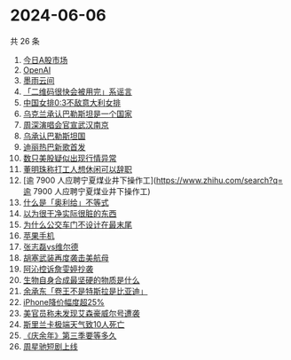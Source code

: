 # 2024-06-06

共 26 条

<!-- BEGIN -->
<!-- 最后更新时间 Thu Jun 06 2024 18:06:47 GMT+0800 (China Standard Time) -->

1. [今日A股市场](https://www.zhihu.com/search?q=今日A股市场)
1. [OpenAI](https://www.zhihu.com/search?q=OpenAI)
1. [墨雨云间](https://www.zhihu.com/search?q=墨雨云间)
1. [「二维码很快会被用完」系谣言](https://www.zhihu.com/search?q=「二维码很快会被用完」系谣言)
1. [中国女排0:3不敌意大利女排](https://www.zhihu.com/search?q=中国女排0:3不敌意大利女排)
1. [乌克兰承认巴勒斯坦是一个国家](https://www.zhihu.com/search?q=乌克兰承认巴勒斯坦是一个国家)
1. [周深演唱会官宣武汉南京](https://www.zhihu.com/search?q=周深演唱会官宣武汉南京)
1. [乌承认巴勒斯坦国](https://www.zhihu.com/search?q=乌承认巴勒斯坦国)
1. [迪丽热巴新歌首发](https://www.zhihu.com/search?q=迪丽热巴新歌首发)
1. [数只美股疑似出现行情异常](https://www.zhihu.com/search?q=数只美股疑似出现行情异常)
1. [董明珠称打工人想休闲可以辞职](https://www.zhihu.com/search?q=董明珠称打工人想休闲可以辞职)
1. [逾 7900 人应聘宁夏煤业井下操作工](https://www.zhihu.com/search?q=逾 7900
   人应聘宁夏煤业井下操作工)
1. [什么是「奥利给」不等式](https://www.zhihu.com/search?q=什么是「奥利给」不等式)
1. [以为很干净实际很脏的东西](https://www.zhihu.com/search?q=以为很干净实际很脏的东西)
1. [为什么公交车门不设计在最末尾](https://www.zhihu.com/search?q=为什么公交车门不设计在最末尾)
1. [苹果手机](https://www.zhihu.com/search?q=苹果手机)
1. [张志磊vs维尔德](https://www.zhihu.com/search?q=张志磊vs维尔德)
1. [胡塞武装再度袭击美航母](https://www.zhihu.com/search?q=胡塞武装再度袭击美航母)
1. [阿沁控诉詹雯婷抄袭](https://www.zhihu.com/search?q=阿沁控诉詹雯婷抄袭)
1. [生物自身合成最坚硬的物质是什么](https://www.zhihu.com/search?q=生物自身合成最坚硬的物质是什么)
1. [余承东「卷王不是特斯拉是比亚迪」](https://www.zhihu.com/search?q=余承东「卷王不是特斯拉是比亚迪」)
1. [iPhone降价幅度超25%](https://www.zhihu.com/search?q=iPhone降价幅度超25%)
1. [美官员称未发现艾森豪威尔号遭袭](https://www.zhihu.com/search?q=美官员称未发现艾森豪威尔号遭袭)
1. [斯里兰卡极端天气致10人死亡](https://www.zhihu.com/search?q=斯里兰卡极端天气致10人死亡)
1. [《庆余年》第三季要等多久](https://www.zhihu.com/search?q=《庆余年》第三季要等多久)
1. [周星驰短剧上线](https://www.zhihu.com/search?q=周星驰短剧上线)

<!-- END -->
